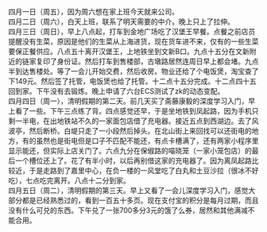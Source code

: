 四月一日（周五），因为周六想在家上班今天就来公司。</br>
四月二日（周六），白天上班，联系了明天需要的中介。晚上只上了拉伸。</br>
四月三日（周日），早上八点起，打车到金地广场吃了汉堡王早餐。点餐之前店员提醒没有生菜，原因是他们的生菜从上海进货，现在货车进不来，仅有的一些生菜要保正餐供应。八点五十离开汉堡王，上地铁坐到文新B口。九点十五分在文新附近的链家复印了身份证。然后打车到售楼部，古墩路居然连周日早上都会堵。九点半到达售楼处。等了一会儿开始交费，然后收房。物业还给了个电饭煲，淘宝查了下149元。然后签了托管，电饭煲也给了托管。十二点十五分完成。十二点四十五回到家。下午没有去锻炼。晚上申请了六台ECS测试了zk的动态变配。</br>
四月四日（周一），清明假期的第二天。前几天买了斋藤康毅的深度学习入门，早上看了一些。下午三点练了背。四点感觉还早，于是坐地铁到凤起路，因为手机只剩一半电，在出地铁站不久的一家面包店借了充电器。接近五点到西湖边。去了风波亭，然后断桥。白堤只走了一小段然后掉头。在北山街上来回找可以还街电的地方，有的虽然也是街电但是口子不匹配不能还，有点卡槽满了，还有两家小程序里显示能还，但实际上店关门了。六点九分在保俶路的喵晓笼（一家小笼包店）的最后一个槽位还上了。花了有半小时，以后再别借这家的充电器了。因为离凤起路比较近，于是走路到了嘉里中心，在负一楼的一风堂吃了白丸和土豆沙拉（很冰不好吃），七点吃完离开。八点十二分到家。</br>
四月五日（周二），清明假期的第三天。早上又看了一会儿深度学习入门，感觉大部分都是已经熟悉过的，看到一百五十多页。现在支付宝的积分是每月过期，而且没有什么可兑的东西。下午兑了一张700多分3元的饿了么券，居然和其他满减不能合用。</br>
